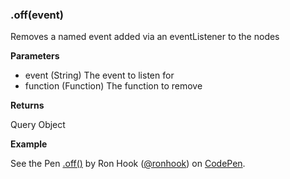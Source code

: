 ### .off(event)

Removes a named event added via an eventListener to the nodes

**Parameters**

- event (String) The event to listen for
- function (Function) The function to remove

**Returns** 

Query Object

**Example**

<p data-height="300" data-theme-id="30862" data-slug-hash="XaappX" data-default-tab="js,result" data-user="ronhook" data-embed-version="2" data-pen-title=".off()" class="codepen">See the Pen <a href="https://codepen.io/ronhook/pen/XaappX/">.off()</a> by Ron Hook (<a href="https://codepen.io/ronhook">@ronhook</a>) on <a href="https://codepen.io">CodePen</a>.</p>
<script async src="https://production-assets.codepen.io/assets/embed/ei.js"> </script>
